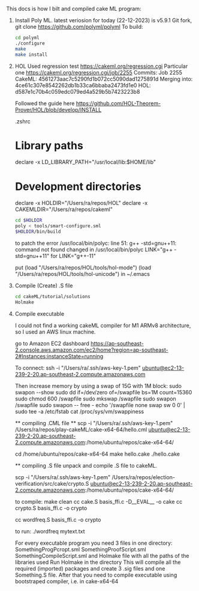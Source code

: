 This docs is how I bilt and compiled cake ML program:

1. Install Poly ML. latest veriosion for today (22-12-2023) is v5.9.1 
	Git fork, git clone https://github.com/polyml/polyml
	To build:
	```sh
	cd polyml
	./configure
	make
	make install
	```

2. HOL
	Used regression test https://cakeml.org/regression.cgi
	Particular one
	https://cakeml.org/regression.cgi/job/2255
	Commits:
	Job 2255
	CakeML:
	4561273aac7c5290fd1b072cc5090dad1275891d
	Merging into:
	4ce61c307e8542262db1b33ca6bbaba2473fd1e0
	HOL:
	d587e1c70b4c059edc079ed4a529b5b7423223b8

	Followed the guide here https://github.com/HOL-Theorem-Prover/HOL/blob/develop/INSTALL

	.zshrc
	# Library paths
	declare -x LD_LIBRARY_PATH="/usr/local/lib:$HOME/lib"
	# Development directories
	declare -x HOLDIR="/Users/ra/repos/HOL"
	declare -x CAKEMLDIR="/Users/ra/repos/cakeml"

	```sh
	cd $HOLDIR
	poly < tools/smart-configure.sml
	$HOLDIR/bin/build
	```

	to patch the error /usr/local/bin/polyc: line 51: g++ -std=gnu++11: command not found
	changed in /usr/local/bin/polyc
	LINK="g++ -std=gnu++11"
	for
	LINK="g++-11"

	put 
	(load "/Users/ra/repos/HOL/tools/hol-mode")
	(load "/Users/ra/repos/HOL/tools/hol-unicode")
	in 
	~/.emacs

3. Compile (Create) .S file 
	```sh
	cd cakeML/tutorial/solutions
	Holmake
	```

4. Compile executable

	I could not find a working cakeML compiler for M1 ARMv8 architecture, so I used an AWS linux machine.

	go to Amazon EC2 dashboard
	https://ap-southeast-2.console.aws.amazon.com/ec2/home?region=ap-southeast-2#Instances:instanceState=running

	To connect:
	ssh -i "/Users/ra/.ssh/aws-key-1.pem" ubuntu@ec2-13-239-2-20.ap-southeast-2.compute.amazonaws.com

	Then
	increase memory by using a swap of 15G with 1M block:
	sudo swapon --show
	sudo dd if=/dev/zero of=/swapfile bs=1M count=15360
	sudo chmod 600 /swapfile
	sudo mkswap /swapfile
	sudo swapon /swapfile
	sudo swapon --
	free -
	echo '/swapfile none swap sw 0 0' | sudo tee -a /etc/fstab
	cat /proc/sys/vm/swappiness


	** compiling .CML file **
	scp -i "/Users/ra/.ssh/aws-key-1.pem" /Users/ra/repos/play-cakeML/cake-x64-64/hello.cml ubuntu@ec2-13-239-2-20.ap-southeast-2.compute.amazonaws.com:/home/ubuntu/repos/cake-x64-64/

	cd /home/ubuntu/repos/cake-x64-64
	make hello.cake
	./hello.cake

	** compiling .S file
	unpack and compile .S file to cakeML.

	scp -i "/Users/ra/.ssh/aws-key-1.pem" /Users/ra/repos/election-verification/src/cake/crypto.S ubuntu@ec2-13-239-2-20.ap-southeast-2.compute.amazonaws.com:/home/ubuntu/repos/cake-x64-64/

	to compile:
	make clean cc cake.S basis_ffi.c   -D__EVAL__ -o cake
	cc crypto.S basis_ffi.c -o crypto

	cc wordfreq.S basis_ffi.c -o crypto

	to run:
	./wordfreq mytext.txt 

	For every executable program you need 3 files in one directory:
	SomethingProgPcropt.sml
	SomethingProofScript.sml
	SomethingCompileScript.sml
	and Holmake file with all the paths of the libraries used
	Run Holmake in the directory
	This will compile all the required (imported) packages and create 3 .sig files 
	and one Something.S file.
	After that you need to compile executable using bootstraped compiler, i.e. in cake-x64-64 

